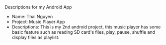 Descriptions for my Android App
* Name: Thai Nguyen
* Project: Music Player App
* Descriptions: This is my 2nd android project, this music player has some basic feature such as reading SD card's files, play, pause, shuffle and display files as playlist.
